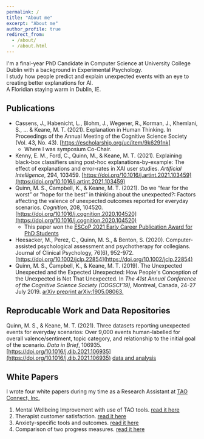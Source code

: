 ```yaml
---
permalink: /
title: "About me"
excerpt: "About me"
author_profile: true
redirect_from: 
  - /about/
  - /about.html
---
```


I'm a final-year PhD Candidate in Computer Science at University College Dublin with a background in Experimental Psychology.  
I study how people predict and explain unexpected events with an eye to creating better explanations for AI.  
A Floridian staying warm in Dublin, IE.


## Publications
* Cassens, J., Habenicht, L., Blohm, J., Wegener, R., Korman, J., Khemlani, S., ... & Keane, M. T. (2021). Explanation in Human Thinking. In Proceedings of the Annual Meeting of the Cognitive Science Society (Vol. 43, No. 43). [https://escholarship.org/uc/item/9k6291nk]
    * Where I was symposium Co-Chair.
* Kenny, E. M., Ford, C., Quinn, M., & Keane, M. T. (2021). Explaining black-box classifiers using post-hoc explanations-by-example: The effect of explanations and error-rates in XAI user studies. _Artificial Intelligence_, 294, 103459. [https://doi.org/10.1016/j.artint.2021.103459](https://doi.org/10.1016/j.artint.2021.103459)
* Quinn, M. S., Campbell, K., & Keane, M. T. (2021). Do we “fear for the worst” or “hope for the best” in thinking about the unexpected?: Factors affecting the valence of unexpected outcomes reported for everyday scenarios. _Cognition_, 208, 104520. [https://doi.org/10.1016/j.cognition.2020.104520](https://doi.org/10.1016/j.cognition.2020.104520)
    * This paper won the [ESCoP 2021 Early Career Publication Award for PhD Students](https://www.escop.eu/awards-en-funding/awards/early-career-publication-award)
* Heesacker, M., Perez, C., Quinn, M. S., & Benton, S. (2020). Computer‐assisted psychological assessment and psychotherapy for collegians. Journal of Clinical Psychology, 76(6), 952-972. [https://doi.org/10.1002/jclp.22854](https://doi.org/10.1002/jclp.22854)
* Quinn, M. S., Campbell, K., & Keane, M. T. (2019). The Unexpected Unexpected and the Expected Unexpected: How People's Conception of the Unexpected is Not That Unexpected. In _The 41st Annual Conference of the Cognitive Science Society (COGSCI’19)_, Montreal, Canada, 24-27 July 2019. [arXiv preprint arXiv:1905.08063.](https://arxiv.org/abs/1905.08063)


## Reproducable Work and Data Repositories
Quinn, M. S., & Keane, M. T. (2021). Three datasets reporting unexpected events for everyday scenarios: Over 9,000 events human-labelled for overall valence/sentiment, topic category, and relationship to the initial goal of the scenario. _Data in Brief_, 106935. [https://doi.org/10.1016/j.dib.2021.106935](https://doi.org/10.1016/j.dib.2021.106935) [data and analysis](https://data.mendeley.com/datasets/kkt999sn7b/1)


## White Papers
I wrote four white papers during my time as a Research Assistant at [TAO Connect, Inc.](https://www.taoconnect.org/ask-the-inventor/)
1. Mental Wellbeing Improvement with use of TAO tools. [read it here](https://www.taoconnect.org/wp-content/uploads/2018/05/TAO-RelatedImprovement-Aug16-May17.pdf)
2. Therapist customer satisfaction. [read it here](https://www.taoconnect.org/wp-content/uploads/2018/05/TherapistFeedback2017.pdf)
3. Anxiety-specific tools and outcomes. [read it here](https://www.taoconnect.org/wp-content/uploads/2018/05/AnxietyLogs-Aug2017.pdf)
4. Comparison of two progress measures. [read it here](https://www.taoconnect.org/wp-content/uploads/2018/08/WEMWBS-White-Paper.pdf)
